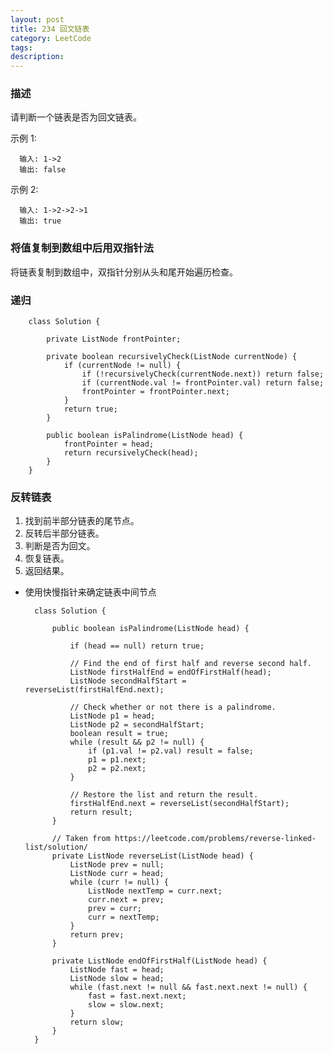 ```yaml
---
layout: post
title: 234 回文链表
category: LeetCode
tags:
description:
---
```

### 描述
请判断一个链表是否为回文链表。

示例 1:

      输入: 1->2
      输出: false

示例 2:

      输入: 1->2->2->1
      输出: true

### 将值复制到数组中后用双指针法
将链表复制到数组中，双指针分别从头和尾开始遍历检查。





### 递归

        class Solution {

            private ListNode frontPointer;

            private boolean recursivelyCheck(ListNode currentNode) {
                if (currentNode != null) {
                    if (!recursivelyCheck(currentNode.next)) return false;
                    if (currentNode.val != frontPointer.val) return false;
                    frontPointer = frontPointer.next;
                }
                return true;
            }

            public boolean isPalindrome(ListNode head) {
                frontPointer = head;
                return recursivelyCheck(head);
            }
        }


### 反转链表

1. 找到前半部分链表的尾节点。
2. 反转后半部分链表。
3. 判断是否为回文。
4. 恢复链表。
5. 返回结果。

* 使用快慢指针来确定链表中间节点

        class Solution {

            public boolean isPalindrome(ListNode head) {

                if (head == null) return true;

                // Find the end of first half and reverse second half.
                ListNode firstHalfEnd = endOfFirstHalf(head);
                ListNode secondHalfStart = reverseList(firstHalfEnd.next);

                // Check whether or not there is a palindrome.
                ListNode p1 = head;
                ListNode p2 = secondHalfStart;
                boolean result = true;
                while (result && p2 != null) {
                    if (p1.val != p2.val) result = false;
                    p1 = p1.next;
                    p2 = p2.next;
                }        

                // Restore the list and return the result.
                firstHalfEnd.next = reverseList(secondHalfStart);
                return result;
            }

            // Taken from https://leetcode.com/problems/reverse-linked-list/solution/
            private ListNode reverseList(ListNode head) {
                ListNode prev = null;
                ListNode curr = head;
                while (curr != null) {
                    ListNode nextTemp = curr.next;
                    curr.next = prev;
                    prev = curr;
                    curr = nextTemp;
                }
                return prev;
            }

            private ListNode endOfFirstHalf(ListNode head) {
                ListNode fast = head;
                ListNode slow = head;
                while (fast.next != null && fast.next.next != null) {
                    fast = fast.next.next;
                    slow = slow.next;
                }
                return slow;
            }
        }
